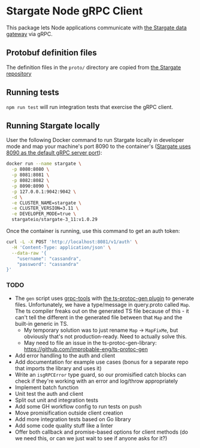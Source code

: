 # Stargate Node gRPC Client

This package lets Node applications communicate with [the Stargate data gateway](https://stargate.io/) via gRPC.

## Protobuf definition files

The definition files in the `proto/` directory are copied from [the Stargate repository](https://github.com/stargate/stargate/tree/master/grpc-proto/proto)

## Running tests

`npm run test` will run integration tests that exercise the gRPC client.

## Running Stargate locally

User the following Docker command to run Stargate locally in developer mode and map your machine's port 8090 to the container's ([Stargate uses 8090 as the default gRPC server port](https://github.com/stargate/stargate/blob/master/grpc/src/main/java/io/stargate/grpc/impl/GrpcImpl.java#L64)):

```bash
docker run --name stargate \
  -p 8080:8080 \
  -p 8081:8081 \
  -p 8082:8082 \
  -p 8090:8090 \
  -p 127.0.0.1:9042:9042 \
  -d \
  -e CLUSTER_NAME=stargate \
  -e CLUSTER_VERSION=3.11 \
  -e DEVELOPER_MODE=true \
  stargateio/stargate-3_11:v1.0.29
```

Once the container is running, use this command to get an auth token:

```bash
curl -L -X POST 'http://localhost:8081/v1/auth' \
  -H 'Content-Type: application/json' \
  --data-raw '{
    "username": "cassandra",
    "password": "cassandra"
}'
```


### TODO

- The `gen` script uses [grpc-tools](https://github.com/grpc/grpc-node/tree/master/packages/grpc-tools) with [the ts-protoc-gen plugin](https://github.com/improbable-eng/ts-protoc-gen) to generate files. Unfortunately, we have a type/message in query.proto called `Map`. The ts compiler freaks out on the generated TS file because of this - it can't tell the different in the generated file between that `Map` and the built-in generic in TS.
  - My temporary solution was to just rename `Map` -> `MapFixMe`, but obviously that's not production-ready. Need to actually solve this.
  - May need to file an issue in the ts-protoc-gen-library: https://github.com/improbable-eng/ts-protoc-gen
- Add error handling to the auth and client
- Add documentation for example use cases (bonus for a separate repo that imports the library and uses it)
- Write an `isgRPCError` type guard, so our promisified catch blocks can check if they're working with an error and log/throw appropriately
- Implement batch function
- Unit test the auth and client
- Split out unit and integration tests
- Add some GH workflow config to run tests on push
- Move promisification outside client creation
- Add more integration tests based on Go library
- Add some code quality stuff like a linter
- Offer both callback and promise-based options for client methods (do we need this, or can we just wait to see if anyone asks for it?)